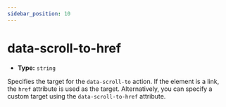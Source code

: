 ```yaml
---
sidebar_position: 10
---
```


# data-scroll-to-href

-   **Type:** `string`

Specifies the target for the `data-scroll-to` action. If the element is a link, the `href` attribute is used as the target. Alternatively, you can specify a custom target using the `data-scroll-to-href` attribute.